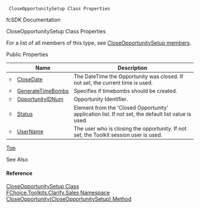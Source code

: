 ﻿     CloseOpportunitySetup Class Properties                                                   

fcSDK Documentation

CloseOpportunitySetup Class Properties

For a list of all members of this type, see [CloseOpportunitySetup members](FChoice.Toolkits.Clarify~FChoice.Toolkits.Clarify.Sales.CloseOpportunitySetup_members.md).

Public Properties

|   | Name | Description |
| --- | --- | --- |
| ![Public Property](dotnetimages/publicProperty.png) | [CloseDate](FChoice.Toolkits.Clarify~FChoice.Toolkits.Clarify.Sales.CloseOpportunitySetup~CloseDate.md) | The DateTime the Opportunity was closed. If not set, the current time is used.   |
| ![Public Property](dotnetimages/publicProperty.png) | [GenerateTimeBombs](FChoice.Toolkits.Clarify~FChoice.Toolkits.Clarify.Sales.CloseOpportunitySetup~GenerateTimeBombs.md) | Specifies if timebombs should be created.   |
| ![Public Property](dotnetimages/publicProperty.png) | [OpportunityIDNum](FChoice.Toolkits.Clarify~FChoice.Toolkits.Clarify.Sales.CloseOpportunitySetup~OpportunityIDNum.md) | Opportunity Identifier.   |
| ![Public Property](dotnetimages/publicProperty.png) | [Status](FChoice.Toolkits.Clarify~FChoice.Toolkits.Clarify.Sales.CloseOpportunitySetup~Status.md) | Element from the 'Closed Opportunity' application list. If not set, the default list value is used.   |
| ![Public Property](dotnetimages/publicProperty.png) | [UserName](FChoice.Toolkits.Clarify~FChoice.Toolkits.Clarify.Sales.CloseOpportunitySetup~UserName.md) | The user who is closing the opportunity. If not set, the Toolkit session user is used.   |

[Top](#top)

See Also

#### Reference

[CloseOpportunitySetup Class](FChoice.Toolkits.Clarify~FChoice.Toolkits.Clarify.Sales.CloseOpportunitySetup.md)  
[FChoice.Toolkits.Clarify.Sales Namespace](FChoice.Toolkits.Clarify~FChoice.Toolkits.Clarify.Sales_namespace.md)  
[CloseOpportunity(CloseOpportunitySetup) Method](FChoice.Toolkits.Clarify~FChoice.Toolkits.Clarify.Sales.SalesToolkit~CloseOpportunity(CloseOpportunitySetup).md)